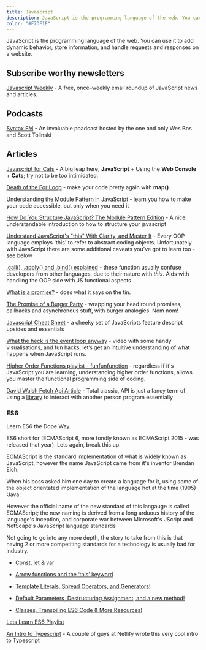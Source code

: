 ```yaml
---
title: Javascript
description: JavaScript is the programming language of the web. You can use it to add dynamic behavior, store information, and handle requests and responses on a website.
color: "#F7DF1E"
---
```


JavaScript is the programming language of the web. You can use it to add dynamic behavior, store information, and handle requests and responses on a website.

## Subscribe worthy newsletters

[Javascript Weekly](https://javascriptweekly.com/) - A free, once–weekly email roundup of JavaScript news and articles.

## Podcasts

[Syntax FM](https://syntax.fm/) - An invaluable poadcast hosted by the one and only Wes Bos and Scott Tolinski

## Articles

[Javascript for Cats](http://jsforcats.com) - A big leap here, **JavaScript** + Using the **Web Console** + **Cats**; try not to be too intimidated.

[Death of the For Loop](https://hackernoon.com/rethinking-javascript-death-of-the-for-loop-c431564c84a8#.ptzczddwb) - make your code pretty again with **map()**.

[Understanding the Module Pattern in JavaScript](http://adripofjavascript.com/blog/drips/understanding-the-module-pattern-in-javascript.html) - learn you how to make your code accessible, but only when you need it

[How Do You Structure JavaScript? The Module Pattern Edition](https://css-tricks.com/how-do-you-structure-javascript-the-module-pattern-edition/) - A nice. understandable introduction to how to structure your javascript

[Understand JavaScript's "this" With Clarity, and Master It](http://javascriptissexy.com/understand-javascripts-this-with-clarity-and-master-it) - Every OOP language employs 'this' to refer to abstract coding objects. Unfortunately with JavaScript there are some additional caveats you've got to learn too - see below

[.call(), .apply() and .bind() explained](https://medium.com/@owenyangg/javascript-call-apply-and-bind-explained-to-a-total-noob-63f146684564#.dni7a87om) - these function usually confuse developers from other languages, due to their nature with _this_. Aids with handling the OOP side with JS functional aspects

[What is a promise?](https://medium.com/javascript-scene/master-the-javascript-interview-what-is-a-promise-27fc71e77261#.jxkupvl21) - does what it says on the tin.

[The Promise of a Burger Party](https://kosamari.com/notes/the-promise-of-a-burger-party) - wrapping your head round promises, callbacks and asynchronous stuff, with burger analogies. Nom nom!

[Javascript Cheat Sheet](https://github.com/krishnr/JavaScript-cheat-sheet#callbacks) - a cheeky set of JavaScripts feature descript upsides and essentials

[What the heck is the event loop anyway](https://www.youtube.com/watch?v=8aGhZQkoFbQ) - video with some handy visualisations, and fun hacks, let’s get an intuitive understanding of what happens when JavaScript runs.

[Higher Order Functions playlist - funfunfunction](https://www.youtube.com/watch?v=BMUiFMZr7vk&list=PL0zVEGEvSaeEd9hlmCXrk5yUyqUag-n84) - regardless if it's JavaScript you are learning, understanding higher order functions, allows you master the functional programming side of coding.

[David Walsh Fetch Api Article](https://davidwalsh.name/fetch) - Total classic, API is just a fancy term of using a [library](https://www.quora.com/What-does-library-mean-in-the-case-of-programming-languages) to interact with another person program essentially

### **ES6**

Learn ES6 the Dope Way.

ES6 short for (ECMAScript 6, more fondly known as ECMAScript 2015 - was released that year). Lets again, break this up.

ECMAScript is the standard implementation of what is widely known as JavaScript, however the name JavaScript came from it's inventor Brendan Eich.

When his boss asked him one day to create a language for it, using some of the object orientated implementation of the language hot at the time (1995) 'Java'.

However the official name of the new standard of this langauge is called ECMAScript; the new naming is derived from a long arduous history of the language's inception, and corporate war between Microsoft's JScript and NetScape's JavaScript language standards

Not going to go into any more depth, the story to take from this is that having 2 or more competiting standards for a technology is usually bad for industry.

- [Const, let & var](https://medium.freecodecamp.org/learn-es6-the-dope-way-i-const-let-var-ae828580472b)

- [Arrow functions and the ‘this’ keyword](https://medium.freecodecamp.org/learn-es6-the-dope-way-part-ii-arrow-functions-and-the-this-keyword-381ac7a32881)

- [Template Literals, Spread Operators, and Generators!](https://medium.freecodecamp.org/learn-es6-the-dope-way-part-iii-template-literals-spread-operators-generators-592765337294)

- [Default Parameters, Destructuring Assignment, and a new method!](https://medium.freecodecamp.org/learn-es6-the-dope-way-part-iv-default-parameters-destructuring-assignment-a-new-es6-method-44393190b8c9)

- [Classes, Transpiling ES6 Code & More Resources!](https://medium.freecodecamp.org/learn-es6-the-dope-way-part-v-classes-browser-compatibility-transpiling-es6-code-47f62267661)

[Lets Learn ES6 Playlist](https://www.youtube.com/watch?v=LTbnmiXWs2k&list=PL57atfCFqj2h5fpdZD-doGEIs0NZxeJTX)

[An Intro to Typescript](https://www.swyx.io/speaking/intro-to-typescript/) - A couple of guys at Netlify wrote this very cool intro to Typescript
